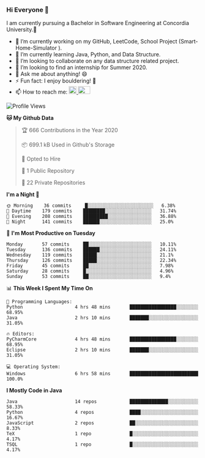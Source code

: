### Hi Everyone 👋
I am currently pursuing a Bachelor in Software Engineering at Concordia University.🏫

- 🔭 I’m currently working on my GitHub, LeetCode, School Project (Smart-Home-Simulator ).
- 🌱 I’m currently learning Java, Python, and Data Structure.
- 👯 I’m looking to collaborate on any data structure related project.
- 🤔 I’m looking to find an internship for Summer 2020.
- 💬 Ask me about anything! 😄
- ⚡ Fun fact: I enjoy bouldering! 🧗‍
- 📫 How to reach me: <a href="https://www.linkedin.com/in/siu-tong-ye/" target="_blank"> <img width="20px" width="32" src="https://cdn.jsdelivr.net/npm/simple-icons@v3/icons/linkedin.svg" /> </a> <a href="mailto:SiuTongYe@gmail.com" target="_blank"> <img height="20" width="32" src="https://cdn.jsdelivr.net/npm/simple-icons@v3/icons/gmail.svg" /> </a>

<!--START_SECTION:waka-->
![Profile Views](http://img.shields.io/badge/Profile%20Views-5-blue)

**🐱 My Github Data** 

> 🏆 666 Contributions in the Year 2020
 > 
> 📦 699.1 kB Used in Github's Storage 
 > 
> 💼 Opted to Hire
 > 
> 📜 1 Public Repository 
 > 
> 🔑 22 Private Repositories 

**I'm a Night 🦉** 

```text
🌞 Morning    36 commits     █░░░░░░░░░░░░░░░░░░░░░░░░   6.38% 
🌆 Daytime    179 commits    ████████░░░░░░░░░░░░░░░░░   31.74% 
🌃 Evening    208 commits    █████████░░░░░░░░░░░░░░░░   36.88% 
🌙 Night      141 commits    ██████░░░░░░░░░░░░░░░░░░░   25.0%

```
📅 **I'm Most Productive on Tuesday** 

```text
Monday       57 commits     ██░░░░░░░░░░░░░░░░░░░░░░░   10.11% 
Tuesday      136 commits    ██████░░░░░░░░░░░░░░░░░░░   24.11% 
Wednesday    119 commits    █████░░░░░░░░░░░░░░░░░░░░   21.1% 
Thursday     126 commits    █████░░░░░░░░░░░░░░░░░░░░   22.34% 
Friday       45 commits     ██░░░░░░░░░░░░░░░░░░░░░░░   7.98% 
Saturday     28 commits     █░░░░░░░░░░░░░░░░░░░░░░░░   4.96% 
Sunday       53 commits     ██░░░░░░░░░░░░░░░░░░░░░░░   9.4%

```


📊 **This Week I Spent My Time On** 

```text
💬 Programming Languages: 
Python                   4 hrs 48 mins       █████████████████░░░░░░░░   68.95% 
Java                     2 hrs 10 mins       ███████░░░░░░░░░░░░░░░░░░   31.05%

🔥 Editors: 
PyCharmCore              4 hrs 48 mins       █████████████████░░░░░░░░   68.95% 
Eclipse                  2 hrs 10 mins       ███████░░░░░░░░░░░░░░░░░░   31.05%

💻 Operating System: 
Windows                  6 hrs 58 mins       █████████████████████████   100.0%

```

**I Mostly Code in Java** 

```text
Java                     14 repos            ██████████████░░░░░░░░░░░   58.33% 
Python                   4 repos             ████░░░░░░░░░░░░░░░░░░░░░   16.67% 
JavaScript               2 repos             ██░░░░░░░░░░░░░░░░░░░░░░░   8.33% 
TeX                      1 repo              █░░░░░░░░░░░░░░░░░░░░░░░░   4.17% 
TSQL                     1 repo              █░░░░░░░░░░░░░░░░░░░░░░░░   4.17%

```



<!--END_SECTION:waka-->
